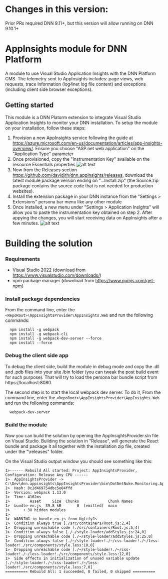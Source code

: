 # Changes in this version: 
Prior PRs required DNN 9.11+, but this version will allow running on DNN 9.10.1+

# AppInsights module for DNN Platform
A module to use Visual Studio Application Insights with the DNN Platform CMS. The telemetry sent to AppInsights includes: page views, web requests, trace information (log4net log file content) and exceptions (including client side browser exceptions).

## Getting started
This module is a DNN Platorm extension to integrate Visual Studio Application Insights to monitor your DNN installation. To setup the module on your installation, follow these steps:

1. Provision a new AppInsights service following the guide at https://azure.microsoft.com/en-us/documentation/articles/app-insights-overview/. Ensure you choose "ASP.net web application" on the "Application Type" parameter
2. Once provisioned, copy the "Instrumentation Key" available on the resource Essentials properties 
![alt text](https://intelequia.blob.core.windows.net/images/AppInsights_InstrumentationKey.png "Instrumentation Key")
3. Now from the Releases section https://github.com/davidjrh/dnn.appinsights/releases, download the latest module package version ending on "...Install.zip" (the Source.zip package contains the source code that is not needed for production websites). 
4. Install the extension package in your DNN instance from the "Settings > Extensions" persona bar menu like any other module
5. Once installed, a new menu under "Settings > Application Insights" will allow you to paste the instrumentation key obtained on step 2. After appying the changes, you will start receiving data on AppInsights after a few minutes.
![alt text](https://intelequia.blob.core.windows.net/images/AppInsights_InstrumentationKey3.png "Instrumentation Key")

# Building the solution
### Requirements
* Visual Studio 2022 (download from https://www.visualstudio.com/downloads/)
* npm package manager (download from https://www.npmjs.com/get-npm)

### Install package dependencies
From the command line, enter the `<RepoRoot>\AppInsightsProvider\AppInsights.Web` and run the following commands:
```
  npm install -g webpack
  npm install -g webpack-cli
  npm install -g webpack-dev-server --force
  npm install --force
```

### Debug the client side app
To debug the client side, build the module in debug mode and copy the .dll and .pdb files into your site /bin folder (you can tweak the post build event for such purpose). That will try to load the persona bar bundle script from https://localhost:8080. 

The second step is to start the local webpack dev server. To do it, 
From the command line, enter the `<RepoRoot>\AppInsightsProvider\AppInsights.Web` and run the following commands:
```
  webpack-dev-server
```

### Build the module
Now you can build the solution by opening the AppInsightsProvider.sln file on Visual Studio. Building the solution in "Release", will generate the React bundle and package it all together with the installation zip file, created under the "\releases" folder.

On the Visual Studio output window you should see something like this:
```
1>------ Rebuild All started: Project: AppInsightsProvider, Configuration: Release Any CPU ------
1>  AppInsightsProvider -> C:\Dev\dnn.appinsights\AppInsightsProvider\bin\DotNetNuke.Monitoring.AppInsights.dll
1>  Hash: 8c2d469754dbc5e04ffd
1>  Version: webpack 1.13.0
1>  Time: 4162ms
1>         Asset     Size  Chunks             Chunk Names
1>  bundle-en.js  39.8 kB       0  [emitted]  main
1>      + 38 hidden modules
1>  
1>  WARNING in bundle-en.js from UglifyJs
1>  Condition always true [./src/containers/Root.js:2,4]
1>  Dropping unreachable code [./src/containers/Root.js:5,4]
1>  Condition always false [./~/style-loader/addStyles.js:24,0]
1>  Dropping unreachable code [./~/style-loader/addStyles.js:25,0]
1>  Condition always false [./~/style-loader!./~/css-loader!./~/less-loader!./src/components/style.less:10,0]
1>  Dropping unreachable code [./~/style-loader!./~/css-loader!./~/less-loader!./src/components/style.less:12,0]
1>  Side effects in initialization of unused variable update [./~/style-loader!./~/css-loader!./~/less-loader!./src/components/style.less:7,0]
========== Rebuild All: 1 succeeded, 0 failed, 0 skipped ==========
```
